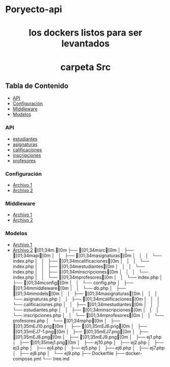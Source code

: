 # Poryecto-api
<h1 align="center"> los dockers listos para ser levantados </h1>


<h1 align="center"> carpeta Src</h1>

## Tabla de Contenido
- [API](#api)
- [Configuración](#config)
- [Middleware](#middleware)
- [Modelos](#models)

### API
- [estudiantes](src/api/estudiantes/index.md)
- [asignaturas](src/api/asignaturas/index.md)
- [calificaciones](src/api/calificaciones/index.md)
- [inscripciones](src/api/inscripciones/index.md)
- [profesores](src/api/profesores/index.md)

### Configuración
- [Archivo 1](config/archivo1.md)
- [Archivo 2](config/archivo2.md)

### Middleware
- [Archivo 1](middleware/archivo1.md)
- [Archivo 2](middleware/archivo2.md)

### Modelos
- [Archivo 1](models/archivo1.md)
- [Archivo 2](models/archivo2.md)
[01;34m.[0m
├── [01;34msrc[0m
│   ├── [01;34mapi[0m
│   │   ├── [01;34masignaturas[0m
│   │   │   └── index.php
│   │   ├── [01;34mcalificaciones[0m
│   │   │   └── index.php
│   │   ├── [01;34mestudiantes[0m
│   │   │   └── index.php
│   │   ├── [01;34minscripciones[0m
│   │   │   └── index.php
│   │   └── [01;34mprofesores[0m
│   │       └── index.php
│   ├── [01;34mconfig[0m
│   │   └── config.php
│   ├── [01;34mmiddleware[0m
│   │   └── db.php
│   ├── [01;34mmodels[0m
│   │   ├── [01;34masignaturas[0m
│   │   │   └── asignaturas.php
│   │   ├── [01;34mcalificaciones[0m
│   │   │   └── calificaciones.php
│   │   ├── [01;34mestudiantes[0m
│   │   │   └── estudiantes.php
│   │   ├── [01;34minscripciones[0m
│   │   │   └── inscripciones.php
│   │   └── [01;34mprofesores[0m
│   │       └── profesores.php
│   └── [01;34mphp[0m
│       ├── [01;35mEJ10.png[0m
│       ├── [01;35mEJ6.png[0m
│       ├── [01;35mEJ7-1.png[0m
│       ├── [01;35mEJ7.png[0m
│       ├── [01;35mEJ8.png[0m
│       ├── [01;35mEJ9.png[0m
│       ├── ej1.php
│       ├── [01;35mej1.png[0m
│       ├── ej10.php
│       ├── ej2.php
│       ├── ej3.php
│       ├── ej4.php
│       ├── ej5.php
│       ├── ej6.php
│       ├── ej7.php
│       ├── ej8.php
│       └── ej9.php
├── Dockerfile
├── docker-compose.yml
└── tree.md


